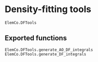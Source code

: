 # Density-fitting tools

```@docs
ElemCo.DFTools
```

## Exported functions

```@docs
ElemCo.DFTools.generate_AO_DF_integrals
ElemCo.DFTools.generate_DF_integrals
```